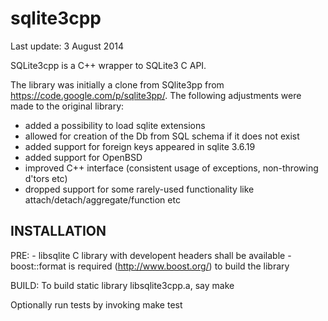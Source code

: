 sqlite3cpp
==========

Last update: 3 August 2014

SQLite3cpp is a C++ wrapper to SQLite3 C API.

The library was initially a clone from SQlite3pp from https://code.google.com/p/sqlite3pp/. The following adjustments were made to the original library:
- added a possibility to load sqlite extensions
- allowed for creation of the Db from SQL schema if it does not exist
- added support for foreign keys appeared in sqlite 3.6.19
- added support for OpenBSD
- improved C++ interface (consistent usage of exceptions, non-throwing d'tors etc)
- dropped support for some rarely-used functionality like attach/detach/aggregate/function etc


INSTALLATION
--------------
PRE:
    - libsqlite C library with developent headers shall be available 
    - boost::format is required (http://www.boost.org/) to build the library
    
BUILD:
To build static library libsqlite3cpp.a, say
    make
    
Optionally run tests by invoking
    make test
    

    
    
